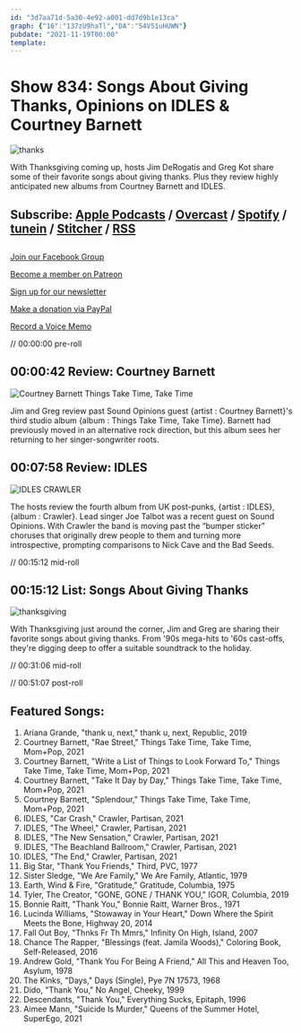 ```yaml
---
id: "3d7aa71d-5a30-4e92-a001-dd7d9b1e13ca"
graph: {"16":"137zU9haTl","DA":"54V51uHUWN"}
pubdate: "2021-11-19T00:00"
template: 
---
```






# Show 834: Songs About Giving Thanks, Opinions on IDLES & Courtney Barnett

![thanks](https://static.soundopinions.org/images/2021/thank-you.jpeg)

With Thanksgiving coming up, hosts Jim DeRogatis and Greg Kot share some of their favorite songs about giving thanks. Plus they review highly anticipated new albums from Courtney Barnett and IDLES. 



## Subscribe: [Apple Podcasts](https://itunes.apple.com/us/podcast/sound-opinions/id94793843) / [Overcast](https://overcast.fm/itunes94793843/sound-opinions) / [Spotify](https://open.spotify.com/show/1kNR8YL7TBrQuRxDdS4wtU) / [tunein](https://tunein.com/podcasts/Music-Podcasts/Sound-Opinions-p60273/) / [Stitcher](http://www.stitcher.com/podcast/sound-opinions) / [RSS](https://feeds.simplecast.com/Nn6fjnB0)



## 

[Join our Facebook Group](https://bit.ly/3sivr9T)

[Become a member on Patreon](https://bit.ly/3slWZvc)

[Sign up for our newsletter](https://bit.ly/3eEvRnG)

[Make a donation via PayPal](https://bit.ly/3dmt9lU)

[Record a Voice Memo](https://bit.ly/2RyD5Ah)

// 00:00:00 pre-roll



## 00:00:42 Review: Courtney Barnett

![Courtney Barnett Things Take Time, Take Time](https://static.soundopinions.org/assets/834/1612.jpg)

Jim and Greg review past Sound Opinions guest {artist : Courtney Barnett}'s third studio album {album : Things Take Time, Take Time}. Barnett had previously moved in an alternative rock direction, but this album sees her returning to her singer-songwriter roots.



## 00:07:58 Review: IDLES

![IDLES CRAWLER](https://static.soundopinions.org/assets/834/DA12.jpg)

The hosts review the fourth album from UK post-punks, {artist : IDLES}, {album : Crawler}. Lead singer Joe Talbot was a recent guest on Sound Opinions. With Crawler the band is moving past the “bumper sticker” choruses that originally drew people to them and turning more introspective, prompting comparisons to Nick Cave and the Bad Seeds.

// 00:15:12 mid-roll



## 00:15:12 List: Songs About Giving Thanks

![thanksgiving](https://static.soundopinions.org/images/2021/thanksgiving.jpeg)

With Thanksgiving just around the corner, Jim and Greg are sharing their favorite songs about giving thanks. From '90s mega-hits to '60s cast-offs, they're digging deep to offer a suitable soundtrack to the holiday.

// 00:31:06 mid-roll

// 00:51:07 post-roll



## Featured Songs:

1. Ariana Grande, "thank u, next," thank u, next, Republic, 2019
2. Courtney Barnett, "Rae Street," Things Take Time, Take Time, Mom+Pop, 2021
3. Courtney Barnett, "Write a List of Things to Look Forward To," Things Take Time, Take Time, Mom+Pop, 2021
4. Courtney Barnett, "Take It Day by Day," Things Take Time, Take Time, Mom+Pop, 2021
5. Courtney Barnett, "Splendour," Things Take Time, Take Time, Mom+Pop, 2021
6. IDLES, "Car Crash," Crawler, Partisan, 2021
7. IDLES, "The Wheel," Crawler, Partisan, 2021
8. IDLES, "The New Sensation," Crawler, Partisan, 2021
9. IDLES, "The Beachland Ballroom," Crawler, Partisan, 2021
10. IDLES, "The End," Crawler, Partisan, 2021
11. Big Star, "Thank You Friends," Third, PVC, 1977
12. Sister Sledge, "We Are Family," We Are Family, Atlantic, 1979
13. Earth, Wind & Fire, "Gratitude," Gratitude, Columbia, 1975
14. Tyler, The Creator, "GONE, GONE / THANK YOU," IGOR, Columbia, 2019
15. Bonnie Raitt, "Thank You," Bonnie Raitt, Warner Bros., 1971
16. Lucinda Williams, "Stowaway in Your Heart," Down Where the Spirit Meets the Bone, Highway 20, 2014
17. Fall Out Boy, "Thnks Fr Th Mmrs," Infinity On High, Island, 2007
18. Chance The Rapper, "Blessings (feat. Jamila Woods)," Coloring Book, Self-Released, 2016
19. Andrew Gold, "Thank You For Being A Friend," All This and Heaven Too, Asylum, 1978
20. The Kinks, "Days," Days (Single), Pye 7N 17573, 1968
21. Dido, "Thank You," No Angel, Cheeky, 1999
22. Descendants, "Thank You," Everything Sucks, Epitaph, 1996
23. Aimee Mann, "Suicide Is Murder," Queens of the Summer Hotel, SuperEgo, 2021
